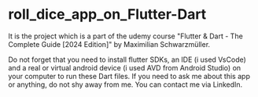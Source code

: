 # roll_dice_app_on_Flutter-Dart
It is the project which is a part of the udemy course "Flutter & Dart - The Complete Guide [2024 Edition]" by Maximilian Schwarzmüller.

Do not forget that you need to install flutter SDKs, an IDE (i used VsCode) and a real or virtual android device (i used AVD from Android Studio) on your computer to run these Dart files. If you need to ask me about this app or anything, do not shy away from me. You can contact me via LinkedIn.
